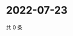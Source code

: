 # 2022-07-23

共 0 条

<!-- BEGIN WEIBO -->
<!-- 最后更新时间 Sat Jul 23 2022 17:00:43 GMT+0800 (China Standard Time) -->

<!-- END WEIBO -->
